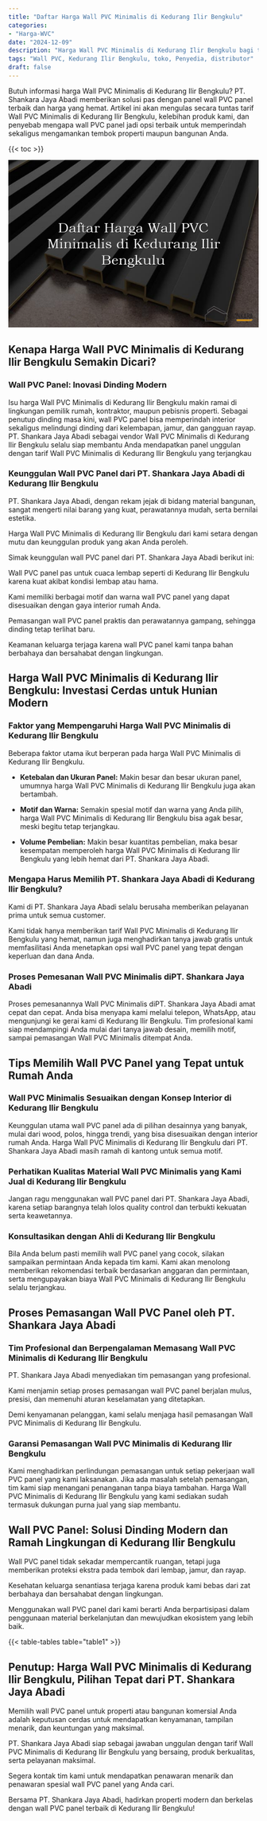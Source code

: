 ```yaml
---
title: "Daftar Harga Wall PVC Minimalis di Kedurang Ilir Bengkulu"
categories: 
- "Harga-WVC"
date: "2024-12-09"
description: "Harga Wall PVC Minimalis di Kedurang Ilir Bengkulu bagi tempat tinggal, office, serta gerai. Panel unggulan, variasi motif, pilihan warna modern, beserta jasa instalasi ditangani oleh teknisi ahli dan garansi resmi!|Servis penyediaan Wall PVC Minimalis di Kedurang Ilir Bengkulu bagi keperluan hunian, kantor, atau toko, beserta produk berkualitas dan penempatan oleh teknisi profesional serta jaminan resmi.|Solusi Wall PVC Minimalis di Kedurang Ilir Bengkulu yang terpercaya untuk tempat tinggal, perkantoran, serta toko, bersama material unggulan dan penempatan ditangani oleh tim ahli dan jaminan resmi.|Penyediaan Wall PVC Minimalis di Kedurang Ilir Bengkulu untuk hunian, office, serta toko, dengan produk unggulan dan penempatan ditangani oleh tenaga ahli ahli, dilengkapi beserta jaminan resmi.}"
tags: "Wall PVC, Kedurang Ilir Bengkulu, toko, Penyedia, distributor"
draft: false
---
```


Butuh informasi harga Wall PVC Minimalis di Kedurang Ilir Bengkulu? PT. Shankara Jaya Abadi memberikan solusi pas dengan panel wall PVC panel terbaik dan harga yang hemat. Artikel ini akan mengulas secara tuntas tarif Wall PVC Minimalis di Kedurang Ilir Bengkulu, kelebihan produk kami, dan penyebab mengapa wall PVC panel jadi opsi terbaik untuk memperindah sekaligus mengamankan tembok properti maupun bangunan Anda.

{{< toc >}}

![Daftar Harga Wall PVC Minimalis di Kedurang Ilir Bengkulu](/images/Harga-WVC/Daftar-Harga-Wall-PVC-Minimalis-di-Kedurang-Ilir-Bengkulu.png)


## Kenapa Harga Wall PVC Minimalis di Kedurang Ilir Bengkulu Semakin Dicari?

### Wall PVC Panel: Inovasi Dinding Modern

Isu harga Wall PVC Minimalis di Kedurang Ilir Bengkulu makin ramai di lingkungan pemilik rumah, kontraktor, maupun pebisnis properti. Sebagai penutup dinding masa kini, wall PVC panel bisa memperindah interior sekaligus melindungi dinding dari kelembapan, jamur, dan gangguan rayap. PT. Shankara Jaya Abadi sebagai vendor Wall PVC Minimalis di Kedurang Ilir Bengkulu selalu siap membantu Anda mendapatkan panel unggulan dengan tarif Wall PVC Minimalis di Kedurang Ilir Bengkulu yang terjangkau

### Keunggulan Wall PVC Panel dari PT. Shankara Jaya Abadi di Kedurang Ilir Bengkulu

PT. Shankara Jaya Abadi, dengan rekam jejak di bidang material bangunan, sangat mengerti nilai barang yang kuat, perawatannya mudah, serta bernilai estetika.

Harga Wall PVC Minimalis di Kedurang Ilir Bengkulu dari kami setara dengan mutu dan keunggulan produk yang akan Anda peroleh.

Simak keunggulan wall PVC panel dari PT. Shankara Jaya Abadi berikut ini:

Wall PVC panel pas untuk cuaca lembap seperti di Kedurang Ilir Bengkulu karena kuat akibat kondisi lembap atau hama.

Kami memiliki berbagai motif dan warna wall PVC panel yang dapat disesuaikan dengan gaya interior rumah Anda.

Pemasangan wall PVC panel praktis dan perawatannya gampang, sehingga dinding tetap terlihat baru.

Keamanan keluarga terjaga karena wall PVC panel kami tanpa bahan berbahaya dan bersahabat dengan lingkungan.

## Harga Wall PVC Minimalis di Kedurang Ilir Bengkulu: Investasi Cerdas untuk Hunian Modern

### Faktor yang Mempengaruhi Harga Wall PVC Minimalis di Kedurang Ilir Bengkulu

Beberapa faktor utama ikut berperan pada harga Wall PVC Minimalis di Kedurang Ilir Bengkulu.

- **Ketebalan dan Ukuran Panel:** Makin besar dan besar ukuran panel, umumnya harga Wall PVC Minimalis di Kedurang Ilir Bengkulu juga akan bertambah.

- **Motif dan Warna:** Semakin spesial motif dan warna yang Anda pilih, harga Wall PVC Minimalis di Kedurang Ilir Bengkulu bisa agak besar, meski begitu tetap terjangkau.

- **Volume Pembelian:** Makin besar kuantitas pembelian, maka besar kesempatan memperoleh harga Wall PVC Minimalis di Kedurang Ilir Bengkulu yang lebih hemat dari PT. Shankara Jaya Abadi.

### Mengapa Harus Memilih PT. Shankara Jaya Abadi di Kedurang Ilir Bengkulu?

Kami di PT. Shankara Jaya Abadi selalu berusaha memberikan pelayanan prima untuk semua customer.

Kami tidak hanya memberikan tarif Wall PVC Minimalis di Kedurang Ilir Bengkulu yang hemat, namun juga menghadirkan tanya jawab gratis untuk memfasilitasi Anda menetapkan opsi wall PVC panel yang tepat dengan keperluan dan dana Anda.

### Proses Pemesanan Wall PVC Minimalis diPT. Shankara Jaya Abadi

Proses pemesanannya Wall PVC Minimalis diPT. Shankara Jaya Abadi amat cepat dan cepat. Anda bisa menyapa kami melalui telepon, WhatsApp, atau mengunjungi ke gerai kami di Kedurang Ilir Bengkulu. Tim profesional kami siap mendampingi Anda mulai dari tanya jawab desain, memilih motif, sampai pemasangan Wall PVC Minimalis ditempat Anda.

## Tips Memilih Wall PVC Panel yang Tepat untuk Rumah Anda

### Wall PVC Minimalis Sesuaikan dengan Konsep Interior di Kedurang Ilir Bengkulu

Keunggulan utama wall PVC panel ada di pilihan desainnya yang banyak, mulai dari wood, polos, hingga trendi, yang bisa disesuaikan dengan interior rumah Anda. Harga Wall PVC Minimalis di Kedurang Ilir Bengkulu dari PT. Shankara Jaya Abadi masih ramah di kantong untuk semua motif.

### Perhatikan Kualitas Material Wall PVC Minimalis yang Kami Jual di Kedurang Ilir Bengkulu

Jangan ragu menggunakan wall PVC panel dari PT. Shankara Jaya Abadi, karena setiap barangnya telah lolos quality control dan terbukti kekuatan serta keawetannya.

### Konsultasikan dengan Ahli di Kedurang Ilir Bengkulu

Bila Anda belum pasti memilih wall PVC panel yang cocok, silakan sampaikan permintaan Anda kepada tim kami. Kami akan menolong memberikan rekomendasi terbaik berdasarkan anggaran dan permintaan, serta mengupayakan biaya Wall PVC Minimalis di Kedurang Ilir Bengkulu selalu terjangkau.

## Proses Pemasangan Wall PVC Panel oleh PT. Shankara Jaya Abadi

### Tim Profesional dan Berpengalaman Memasang Wall PVC Minimalis di Kedurang Ilir Bengkulu

PT. Shankara Jaya Abadi menyediakan tim pemasangan yang profesional.

Kami menjamin setiap proses pemasangan wall PVC panel berjalan mulus, presisi, dan memenuhi aturan keselamatan yang ditetapkan.

Demi kenyamanan pelanggan, kami selalu menjaga hasil pemasangan Wall PVC Minimalis di Kedurang Ilir Bengkulu.

### Garansi Pemasangan Wall PVC Minimalis di Kedurang Ilir Bengkulu

Kami menghadirkan perlindungan pemasangan untuk setiap pekerjaan wall PVC panel yang kami laksanakan. Jika ada masalah setelah pemasangan, tim kami siap menangani penanganan tanpa biaya tambahan. Harga Wall PVC Minimalis di Kedurang Ilir Bengkulu yang kami sediakan sudah termasuk dukungan purna jual yang siap membantu.

## Wall PVC Panel: Solusi Dinding Modern dan Ramah Lingkungan di Kedurang Ilir Bengkulu

Wall PVC panel tidak sekadar mempercantik ruangan, tetapi juga memberikan proteksi ekstra pada tembok dari lembap, jamur, dan rayap.

Kesehatan keluarga senantiasa terjaga karena produk kami bebas dari zat berbahaya dan bersahabat dengan lingkungan.

Menggunakan wall PVC panel dari kami berarti Anda berpartisipasi dalam penggunaan material berkelanjutan dan mewujudkan ekosistem yang lebih baik.

{{< table-tables table="table1" >}}

## Penutup: Harga Wall PVC Minimalis di Kedurang Ilir Bengkulu, Pilihan Tepat dari PT. Shankara Jaya Abadi

Memilih wall PVC panel untuk properti atau bangunan komersial Anda adalah keputusan cerdas untuk mendapatkan kenyamanan, tampilan menarik, dan keuntungan yang maksimal.

PT. Shankara Jaya Abadi siap sebagai jawaban unggulan dengan tarif Wall PVC Minimalis di Kedurang Ilir Bengkulu yang bersaing, produk berkualitas, serta pelayanan maksimal.

Segera kontak tim kami untuk mendapatkan penawaran menarik dan penawaran spesial wall PVC panel yang Anda cari.

Bersama PT. Shankara Jaya Abadi, hadirkan properti modern dan berkelas dengan wall PVC panel terbaik di Kedurang Ilir Bengkulu!